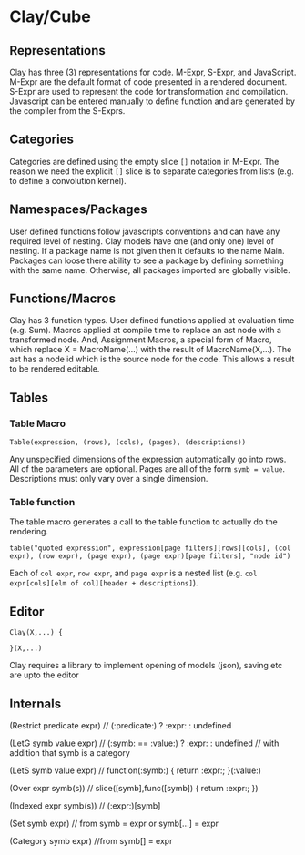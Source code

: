 # Clay/Cube

## Representations

Clay has three (3) representations for code. M-Expr, S-Expr, and JavaScript. M-Expr are the default format of code presented in a rendered document. S-Expr are used to represent the code for transformation and compilation. Javascript can be entered manually to define function and are generated by the compiler from the S-Exprs.

## Categories

Categories are defined using the empty slice `[]` notation in M-Expr. The reason we need the explicit `[]` slice is to separate categories from lists (e.g. to define a convolution kernel).

## Namespaces/Packages

User defined functions follow javascripts conventions and can have any required level of nesting. Clay models have one (and only one) level of nesting.  If a package name is not given then it defaults to the name Main. Packages can loose there ability to see a package by defining something with the same name. Otherwise, all packages imported are globally visible.

## Functions/Macros

Clay has 3 function types. User defined functions applied at evaluation time (e.g. Sum). Macros applied at compile time to replace an ast node with a transformed node. And, Assignment Macros, a special form of Macro, which replace X = MacroName(...) with the result of MacroName(X,...). The ast has a node id which is the source node for the code. This allows a result to be rendered editable.

## Tables

### Table Macro

	Table(expression, (rows), (cols), (pages), (descriptions))

Any unspecified dimensions of the expression automatically go into rows. All of the parameters are optional. Pages are all of the form `symb = value`. Descriptions must only vary over a single dimension.

### Table function

The table macro generates a call to the table function to actually do the rendering.

	table("quoted expression", expression[page filters][rows][cols], (col expr), (row expr), (page expr), (page expr)[page filters], "node id")

Each of `col expr`, `row expr`, and `page expr` is a nested list (e.g. `col expr[cols][elm of col][header + descriptions]`).

## Editor

```
Clay(X,...) {
	
}(X,...)
```

Clay requires a library to implement opening of models (json), saving etc are upto the editor


## Internals

(Restrict predicate expr) // (:predicate:) ? :expr: : undefined

(LetG symb value expr) // (:symb: == :value:) ? :expr: : undefined 
					   // with addition that symb is a category

(LetS symb value expr)  // function(:symb:) { return :expr:; }(:value:)

(Over expr symb(s)) // slice([symb],func([symb]) { return :expr:; })

(Indexed expr symb(s)) // (:expr:)[symb]

(Set symb expr) // from symb = expr or symb[...] = expr

(Category symb expr) //from symb[] = expr